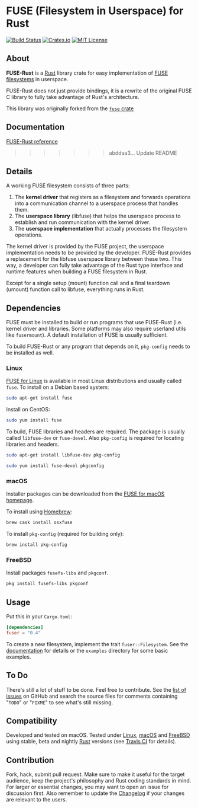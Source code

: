 # FUSE (Filesystem in Userspace) for Rust

[![Build Status](https://travis-ci.com/cberner/fuser.svg?branch=master)](https://travis-ci.com/cberner/fuser)
[![Crates.io](https://img.shields.io/crates/v/fuser.svg)](https://crates.io/crates/fuser)
[![MIT License](https://img.shields.io/badge/license-MIT-blue.svg)](https://github.com/cberner/fuser/blob/master/LICENSE.md)

## About

**FUSE-Rust** is a [Rust] library crate for easy implementation of [FUSE filesystems][FUSE for Linux] in userspace.

FUSE-Rust does not just provide bindings, it is a rewrite of the original FUSE C library to fully take advantage of Rust's architecture.

This library was originally forked from the [`fuse` crate](https://github.com/zargony/fuse-rs)

## Documentation

[FUSE-Rust reference][Documentation]
>>>>>>> abddaa3... Update README

## Details

A working FUSE filesystem consists of three parts:

1. The **kernel driver** that registers as a filesystem and forwards operations into a communication channel to a userspace process that handles them.
1. The **userspace library** (libfuse) that helps the userspace process to establish and run communication with the kernel driver.
1. The **userspace implementation** that actually processes the filesystem operations.

The kernel driver is provided by the FUSE project, the userspace implementation needs to be provided by the developer. FUSE-Rust provides a replacement for the libfuse userspace library between these two. This way, a developer can fully take advantage of the Rust type interface and runtime features when building a FUSE filesystem in Rust.

Except for a single setup (mount) function call and a final teardown (umount) function call to libfuse, everything runs in Rust.

## Dependencies

FUSE must be installed to build or run programs that use FUSE-Rust (i.e. kernel driver and libraries. Some platforms may also require userland utils like `fusermount`). A default installation of FUSE is usually sufficient.

To build FUSE-Rust or any program that depends on it, `pkg-config` needs to be installed as well.

### Linux

[FUSE for Linux] is available in most Linux distributions and usually called `fuse`. To install on a Debian based system:

```sh
sudo apt-get install fuse
```

Install on CentOS:

```sh
sudo yum install fuse
```

To build, FUSE libraries and headers are required. The package is usually called `libfuse-dev` or `fuse-devel`. Also `pkg-config` is required for locating libraries and headers.

```sh
sudo apt-get install libfuse-dev pkg-config
```

```sh
sudo yum install fuse-devel pkgconfig
```

### macOS

Installer packages can be downloaded from the [FUSE for macOS homepage][FUSE for macOS].

To install using [Homebrew]:

```sh
brew cask install osxfuse
```

To install `pkg-config` (required for building only):

```sh
brew install pkg-config
```

### FreeBSD

Install packages `fusefs-libs` and `pkgconf`.

```sh
pkg install fusefs-libs pkgconf
```

## Usage

Put this in your `Cargo.toml`:

```toml
[dependencies]
fuser = "0.4"
```

To create a new filesystem, implement the trait `fuser::Filesystem`. See the [documentation] for details or the `examples` directory for some basic examples.

## To Do

There's still a lot of stuff to be done. Feel free to contribute. See the [list of issues][issues] on GitHub and search the source files for comments containing "`TODO`" or "`FIXME`" to see what's still missing.

## Compatibility

Developed and tested on macOS. Tested under [Linux][FUSE for Linux], [macOS][FUSE for macOS] and [FreeBSD][FUSE for FreeBSD] using stable, beta and nightly [Rust] versions (see [Travis CI] for details).

## Contribution

Fork, hack, submit pull request. Make sure to make it useful for the target audience, keep the project's philosophy and Rust coding standards in mind. For larger or essential changes, you may want to open an issue for discussion first. Also remember to update the [Changelog] if your changes are relevant to the users.

[Rust]: https://rust-lang.org
[Homebrew]: https://brew.sh
[Changelog]: https://keepachangelog.com/en/1.0.0/

[FUSE-Rust]: https://github.com/cberner/fuser
[issues]: https://github.com/cberner/fuser/issues
[Documentation]: https://docs.rs/fuser
[Travis CI]: https://travis-ci.com/cberner/fuser

[FUSE for Linux]: https://github.com/libfuse/libfuse/
[FUSE for macOS]: https://osxfuse.github.io
[FUSE for FreeBSD]: https://wiki.freebsd.org/FUSEFS
